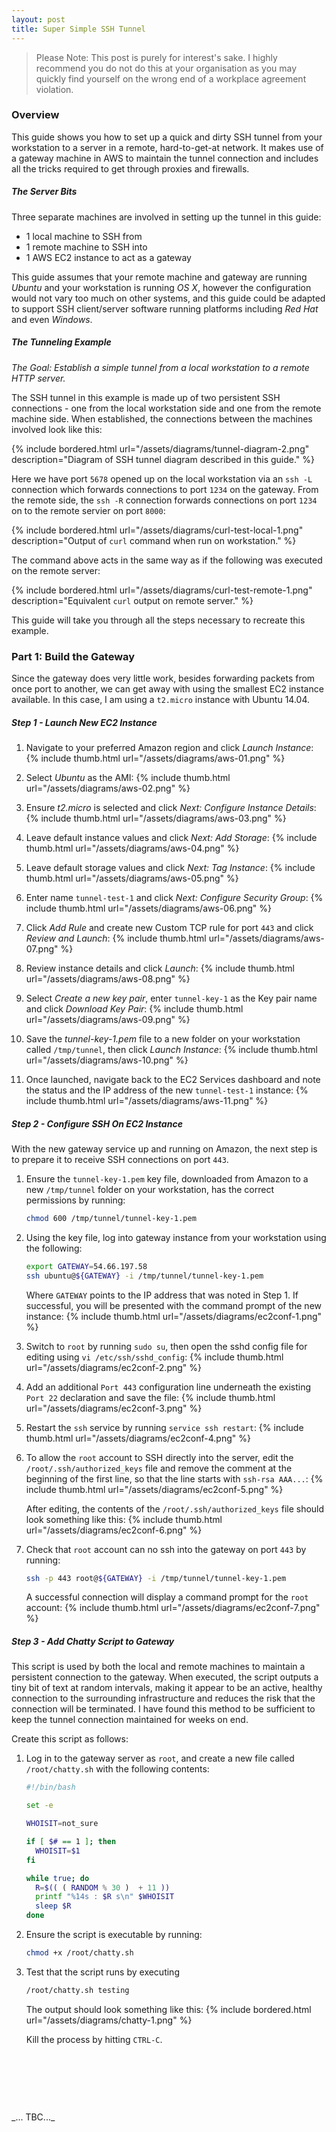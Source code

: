 ```yaml
---
layout: post
title: Super Simple SSH Tunnel
---
```


> Please Note: 
> This post is purely for interest's sake. I highly recommend you do not do this at your organisation as you may quickly find yourself on the wrong end of a workplace agreement violation.


### Overview

This guide shows you how to set up a quick and dirty SSH tunnel from your workstation to a server in a remote, hard-to-get-at network. It makes use of a gateway machine in AWS to maintain the tunnel connection and includes all the tricks required to get through proxies and firewalls. 


##### The Server Bits

Three separate machines are involved in setting up the tunnel in this guide:

* 1 local machine to SSH from
* 1 remote machine to SSH into
* 1 AWS EC2 instance to act as a gateway

This guide assumes that your remote machine and gateway are running _Ubuntu_ and your workstation is running _OS X_, however the configuration would not vary too much on other systems, and this guide could be adapted to support SSH client/server software running platforms including _Red Hat_ and even _Windows_.


##### The Tunneling Example

_The Goal: Establish a simple tunnel from a local workstation to a remote HTTP server._

The SSH tunnel in this example is made up of two persistent SSH connections - one from the local workstation side and one from the remote machine side. When established, the connections between the machines involved look like this:

{% include bordered.html url="/assets/diagrams/tunnel-diagram-2.png" description="Diagram of SSH tunnel diagram described in this guide." %}

Here we have port `5678` opened up on the local workstation via an `ssh -L` connection which forwards connections to port `1234` on the gateway. From the remote side, the `ssh -R` connection forwards connections on port `1234` on to the remote servier on port `8000`:

{% include bordered.html url="/assets/diagrams/curl-test-local-1.png" description="Output of `curl` command when run on workstation." %}

The command above acts in the same way as if the following was executed on the remote server:

{% include bordered.html url="/assets/diagrams/curl-test-remote-1.png" description="Equivalent `curl` output on remote server." %}

This guide will take you through all the steps necessary to recreate this example.


### Part 1: Build the Gateway

Since the gateway does very little work, besides forwarding packets from once port to another, we can get away with using the smallest EC2 instance available. In this case, I am using a `t2.micro` instance with Ubuntu 14.04. 


##### Step 1 - Launch New EC2 Instance

1. Navigate to your preferred Amazon region and click _Launch Instance_:
{% include thumb.html url="/assets/diagrams/aws-01.png" %}

2. Select _Ubuntu_ as the AMI:
{% include thumb.html url="/assets/diagrams/aws-02.png" %}

3. Ensure _t2.micro_ is selected and click _Next: Configure Instance Details_:
{% include thumb.html url="/assets/diagrams/aws-03.png" %}

4. Leave default instance values and click _Next: Add Storage_:
{% include thumb.html url="/assets/diagrams/aws-04.png" %}

5. Leave default storage values and click _Next: Tag Instance_:
{% include thumb.html url="/assets/diagrams/aws-05.png" %}

6. Enter name `tunnel-test-1` and click _Next: Configure Security Group_:
{% include thumb.html url="/assets/diagrams/aws-06.png" %}

7. Click _Add Rule_ and create new Custom TCP rule for port `443` and click _Review and Launch_:
{% include thumb.html url="/assets/diagrams/aws-07.png" %}

8. Review instance details and click _Launch_:
{% include thumb.html url="/assets/diagrams/aws-08.png" %}

9. Select _Create a new key pair_, enter `tunnel-key-1` as the Key pair name and click _Download Key Pair_:
{% include thumb.html url="/assets/diagrams/aws-09.png" %}

10. Save the _tunnel-key-1.pem_ file to a new folder on your workstation called `/tmp/tunnel`, then click _Launch Instance_:
{% include thumb.html url="/assets/diagrams/aws-10.png" %}

11. Once launched, navigate back to the EC2 Services dashboard and note the status and the IP address of the new `tunnel-test-1` instance:
{% include thumb.html url="/assets/diagrams/aws-11.png" %}


##### Step 2 - Configure SSH On EC2 Instance

With the new gateway service up and running on Amazon, the next step is to prepare it to receive SSH connections on port `443`.

1. Ensure the `tunnel-key-1.pem` key file, downloaded from Amazon to a new `/tmp/tunnel` folder on your workstation, has the correct permissions by running:

    ```bash
    chmod 600 /tmp/tunnel/tunnel-key-1.pem
    ```

2. Using the key file, log into gateway instance from your workstation using the following:

    ```bash
    export GATEWAY=54.66.197.58
    ssh ubuntu@${GATEWAY} -i /tmp/tunnel/tunnel-key-1.pem
    ```

    Where `GATEWAY` points to the IP address that was noted in Step 1. If successful, you will be presented with the command prompt of the new instance:
{% include thumb.html url="/assets/diagrams/ec2conf-1.png" %}

3. Switch to `root` by running `sudo su`, then open the sshd config file for editing using `vi /etc/ssh/sshd_config`:
{% include thumb.html url="/assets/diagrams/ec2conf-2.png" %}

4. Add an additional `Port 443` configuration line underneath the existing `Port 22` declaration and save the file:
{% include thumb.html url="/assets/diagrams/ec2conf-3.png" %}

5. Restart the `ssh` service by running `service ssh restart`:
{% include thumb.html url="/assets/diagrams/ec2conf-4.png" %}

6. To allow the `root` account to SSH directly into the server, edit the `/root/.ssh/authorized_keys` file and remove the comment at the beginning of the first line, so that the line starts with `ssh-rsa AAA...`:
{% include thumb.html url="/assets/diagrams/ec2conf-5.png" %}

    After editing, the contents of the `/root/.ssh/authorized_keys` file should look something like this:
{% include thumb.html url="/assets/diagrams/ec2conf-6.png" %}

7. Check that `root` account can no ssh into the gateway on port `443` by running:

    ```bash
    ssh -p 443 root@${GATEWAY} -i /tmp/tunnel/tunnel-key-1.pem
    ```

    A successful connection will display a command prompt for the `root` account:
{% include thumb.html url="/assets/diagrams/ec2conf-7.png" %}


##### Step 3 - Add Chatty Script to Gateway

This script is used by both the local and remote machines to maintain a persistent connection to the gateway. When executed, the script outputs a tiny bit of text at random intervals, making it appear to be an active, healthy connection to the surrounding infrastructure and reduces the risk that the connection will be terminated. I have found this method to be sufficient to keep the tunnel connection maintained for weeks on end.

Create this script as follows:

1. Log in to the gateway server as `root`, and create a new file called `/root/chatty.sh` with the following contents:

    ```bash
    #!/bin/bash

    set -e
    
    WHOISIT=not_sure
    
    if [ $# == 1 ]; then
      WHOISIT=$1
    fi
    
    while true; do
      R=$(( ( RANDOM % 30 )  + 11 ))
      printf "%14s : $R s\n" $WHOISIT
      sleep $R
    done
    ```

2. Ensure the script is executable by running:

    ```bash
    chmod +x /root/chatty.sh
    ```

3. Test that the script runs by executing 

    ```bash
    /root/chatty.sh testing
    ```

    The output should look something like this:
{% include bordered.html url="/assets/diagrams/chatty-1.png" %}

    Kill the process by hitting `CTRL-C`.










<p>&nbsp;</p>
<p>&nbsp;</p>
<p>&nbsp;</p>
_... TBC..._